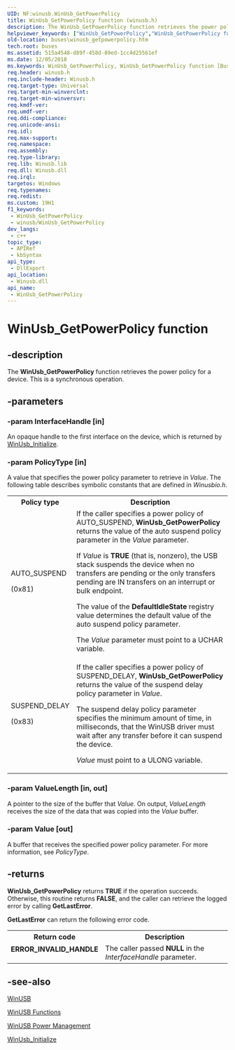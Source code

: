 ```yaml
---
UID: NF:winusb.WinUsb_GetPowerPolicy
title: WinUsb_GetPowerPolicy function (winusb.h)
description: The WinUsb_GetPowerPolicy function retrieves the power policy for a device. This is a synchronous operation.
helpviewer_keywords: ["WinUsb_GetPowerPolicy","WinUsb_GetPowerPolicy function [Buses]","buses.winusb_getpowerpolicy","winusb/WinUsb_GetPowerPolicy","winusbfunc_85084f46-4707-4fd1-8246-61cd4a18eec0.xml"]
old-location: buses\winusb_getpowerpolicy.htm
tech.root: buses
ms.assetid: 515a4548-d89f-458d-89ed-1cc4d25561ef
ms.date: 12/05/2018
ms.keywords: WinUsb_GetPowerPolicy, WinUsb_GetPowerPolicy function [Buses], buses.winusb_getpowerpolicy, winusb/WinUsb_GetPowerPolicy, winusbfunc_85084f46-4707-4fd1-8246-61cd4a18eec0.xml
req.header: winusb.h
req.include-header: Winusb.h
req.target-type: Universal
req.target-min-winverclnt: 
req.target-min-winversvr: 
req.kmdf-ver: 
req.umdf-ver: 
req.ddi-compliance: 
req.unicode-ansi: 
req.idl: 
req.max-support: 
req.namespace: 
req.assembly: 
req.type-library: 
req.lib: Winusb.lib
req.dll: Winusb.dll
req.irql: 
targetos: Windows
req.typenames: 
req.redist: 
ms.custom: 19H1
f1_keywords:
 - WinUsb_GetPowerPolicy
 - winusb/WinUsb_GetPowerPolicy
dev_langs:
 - c++
topic_type:
 - APIRef
 - kbSyntax
api_type:
 - DllExport
api_location:
 - Winusb.dll
api_name:
 - WinUsb_GetPowerPolicy
---
```


# WinUsb_GetPowerPolicy function


## -description

The <b>WinUsb_GetPowerPolicy</b> function retrieves the power policy for a device. This is a synchronous operation.

## -parameters

### -param InterfaceHandle [in]

An opaque handle to the first interface on the device, which is returned by <a href="/windows/desktop/api/winusb/nf-winusb-winusb_initialize">WinUsb_Initialize</a>.

### -param PolicyType [in]

A value that specifies the power policy parameter to retrieve in <i>Value</i>. The following table describes symbolic constants that are defined in <i>Winusbio.h</i>. 

<table>
<tr>
<th>Policy type</th>
<th>Description</th>
</tr>
<tr>
<td>
AUTO_SUSPEND

(0x81)

</td>
<td>
If the caller specifies a power policy of AUTO_SUSPEND, <b>WinUsb_GetPowerPolicy</b> returns the value of the auto suspend policy parameter in the <i>Value</i> parameter.

If <i>Value</i> is <b>TRUE</b> (that is, nonzero), the USB stack suspends the device when no transfers are pending or the only transfers pending are IN transfers on an interrupt or bulk endpoint. 

The value of the <b>DefaultIdleState</b> registry value determines the default value of the auto suspend policy parameter.

The <i>Value</i> parameter must point to a UCHAR variable.  

</td>
</tr>
<tr>
<td>
SUSPEND_DELAY

(0x83)

</td>
<td>
If the caller specifies a power policy of SUSPEND_DELAY, <b>WinUsb_GetPowerPolicy</b> returns the value of the suspend delay policy parameter in <i>Value</i>.

The suspend delay policy parameter specifies the minimum amount of time, in milliseconds, that the WinUSB driver must wait after any transfer before it can suspend the device. 

<i>Value</i> must point to a ULONG variable.  

</td>
</tr>
</table>

### -param ValueLength [in, out]

A pointer to the size of the buffer that <i>Value</i>. On output, <i>ValueLength</i> receives the size of the data that was copied into the <i>Value </i> buffer.

### -param Value [out]

A buffer that receives the specified power policy parameter. For more information, see <i>PolicyType</i>.

## -returns

<b>WinUsb_GetPowerPolicy</b> returns <b>TRUE</b> if the operation succeeds. Otherwise, this routine returns <b>FALSE</b>, and the caller can retrieve the logged error by calling <b>GetLastError</b>.


<b>GetLastError</b>    can return the following error code.



<table>
<tr>
<th>Return code</th>
<th>Description</th>
</tr>
<tr>
<td width="40%">
<dl>
<dt><b>ERROR_INVALID_HANDLE</b></dt>
</dl>
</td>
<td width="60%">
The caller passed <b>NULL</b> in the  <i>InterfaceHandle</i> parameter.

</td>
</tr>
</table>

## -see-also

<a href="/windows-hardware/drivers/ddi/content/index">WinUSB</a>



<a href="/windows/iot-core/learn-about-hardware/hardwarecompatlist">WinUSB Functions</a>



<a href="/windows-hardware/drivers/ddi/content/index">WinUSB Power Management</a>



<a href="/windows/desktop/api/winusb/nf-winusb-winusb_initialize">WinUsb_Initialize</a>